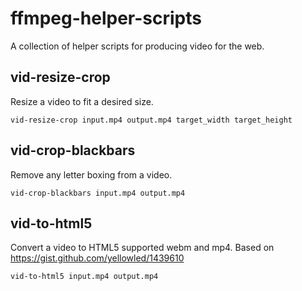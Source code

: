 # ffmpeg-helper-scripts
A collection of helper scripts for producing video for the web.


## vid-resize-crop

Resize a video to fit a desired size.

`vid-resize-crop input.mp4 output.mp4 target_width target_height`


## vid-crop-blackbars

Remove any letter boxing from a video.

`vid-crop-blackbars input.mp4 output.mp4`


## vid-to-html5

Convert a video to HTML5 supported webm and mp4. Based on https://gist.github.com/yellowled/1439610

`vid-to-html5 input.mp4 output.mp4`